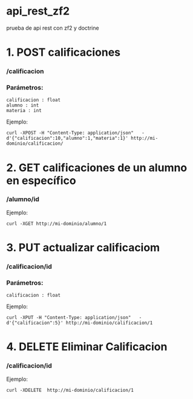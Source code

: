 # api_rest_zf2
prueba de api rest con zf2 y doctrine


# 1. POST calificaciones
### /calificacion

### Parámetros: 
```
calificacion : float
alumno : int
materia : int
```

Ejemplo: 
```
curl -XPOST -H "Content-Type: application/json"   -d'{"calificacion":10,"alumno":1,"materia":1}' http://mi-dominio/calificacion/
```

# 2. GET calificaciones de un alumno en específico

### /alumno/id

Ejemplo: 
```
curl -XGET http://mi-dominio/alumno/1
```

# 3. PUT actualizar calificaciom

### /calificacion/id

### Parámetros: 
```
calificacion : float
```
Ejemplo: 
```
curl -XPUT -H "Content-Type: application/json"   -d'{"calificacion":5}' http://mi-dominio/calificacion/1
```

# 4. DELETE Eliminar Calificacion

### /calificacion/id

Ejemplo: 
```
curl -XDELETE  http://mi-dominio/calificacion/1
```

